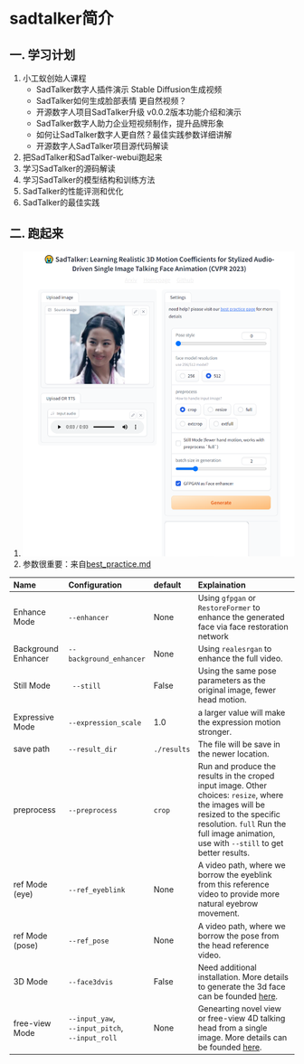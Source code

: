 # sadtalker简介

## 一. 学习计划
1. 小工蚁创始人课程
   - SadTalker数字人插件演示 Stable Diffusion生成视频 
   - SadTalker如何生成脸部表情 更自然视频？ 
   - 开源数字人项目SadTalker升级 v0.0.2版本功能介绍和演示 
   - SadTalker数字人助力企业短视频制作，提升品牌形象 
   - 如何让SadTalker数字人更自然？最佳实践参数详细讲解
   - 开源数字人SadTalker项目源代码解读
2. 把SadTalker和SadTalker-webui跑起来
3. 学习SadTalker的源码解读
4. 学习SadTalker的模型结构和训练方法
5. SadTalker的性能评测和优化
6. SadTalker的最佳实践

## 二. 跑起来
1. ![](.images/5056daeb.png)
2. 参数很重要：来自[best_practice.md](https://github.com/OpenTalker/SadTalker/blob/main/docs/best_practice.md)

| Name        | Configuration | default |   Explaination  | 
|:------------- |:------------- |:----- | :------------- |
| Enhance Mode | `--enhancer` | None | Using `gfpgan` or `RestoreFormer` to enhance the generated face via face restoration network 
| Background Enhancer | `--background_enhancer` | None | Using `realesrgan` to enhance the full video. 
| Still Mode   | ` --still` | False |  Using the same pose parameters as the original image, fewer head motion.
| Expressive Mode | `--expression_scale` | 1.0 | a larger value will make the expression motion stronger.
| save path | `--result_dir` |`./results` | The file will be save in the newer location.
| preprocess | `--preprocess` | `crop` | Run and produce the results in the croped input image. Other choices: `resize`, where the images will be resized to the specific resolution. `full` Run the full image animation, use with `--still` to get better results.
| ref Mode (eye) | `--ref_eyeblink` | None | A video path, where we borrow the eyeblink from this reference video to provide more natural eyebrow movement.
| ref Mode (pose) | `--ref_pose` | None | A video path, where we borrow the pose from the head reference video. 
| 3D Mode | `--face3dvis` | False | Need additional installation. More details to generate the 3d face can be founded [here](docs/face3d.md). 
| free-view Mode | `--input_yaw`,<br> `--input_pitch`,<br> `--input_roll` | None | Genearting novel view or free-view 4D talking head from a single image. More details can be founded [here](https://github.com/Winfredy/SadTalker#generating-4d-free-view-talking-examples-from-audio-and-a-single-image).





